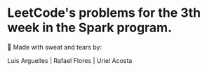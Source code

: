 
# LeetCode's problems for the 3th week in the Spark program.

🤠 Made with sweat and tears by:


Luis Arguelles | Rafael Flores | Uriel Acosta